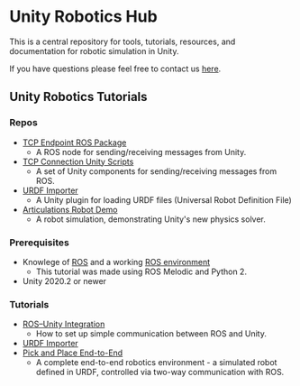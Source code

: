 # Unity Robotics Hub

This is a central repository for tools, tutorials, resources, and documentation for robotic simulation in Unity.

If you have questions please feel free to contact us [here](mailto:unity-robotics@unity3d.com).

## Unity Robotics Tutorials

### Repos
- [TCP Endpoint ROS Package](https://github.com/Unity-Technologies/ROS_TCP_Endpoint)
	- A ROS node for sending/receiving messages from Unity.
- [TCP Connection Unity Scripts](https://github.com/Unity-Technologies/ROS-TCP-Connector)
	- A set of Unity components for sending/receiving messages from ROS. 
- [URDF Importer](https://github.cds.internal.unity3d.com/unity/URDF-Importer)
	- A Unity plugin for loading URDF files (Universal Robot Definition File)
- [Articulations Robot Demo](https://github.com/Unity-Technologies/articulations-robot-demo)
	- A robot simulation, demonstrating Unity's new physics solver.

### Prerequisites
- Knowlege of [ROS](https://www.ros.org/) and a working [ROS environment](https://www.ros.org/install/)
	- This tutorial was made using ROS Melodic and Python 2.
- Unity 2020.2 or newer

### Tutorials
- [ROS–Unity Integration](tutorials/ros_unity_integration/README.md)
	- How to set up simple communication between ROS and Unity.
- [URDF Importer](tutorials/urdf_importer/urdf_tutorial.md)
- [Pick and Place End-to-End](tutorials/pick_and_place/README.md)
	- A complete end-to-end robotics environment - a simulated robot defined in URDF, controlled via two-way communication with ROS.